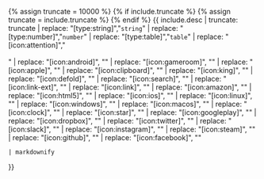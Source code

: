 {% assign truncate = 10000 %}
{% if include.truncate %}
	{% assign truncate = include.truncate %}
{% endif %}
{{ include.desc 
	| truncate: truncate
	| replace: "[type:string]","<code class='inline-code-block'>string</code>"
	| replace: "[type:number]","<code class='inline-code-block'>number</code>" 
	| replace: "[type:table]","<code class='inline-code-block'>table</code>"
	| replace: "[icon:attention]","<br><br><span class='icon-attention'></span>"
	| replace: "[icon:android]", "<span class='icon-android'></span>"
	| replace: "[icon:gameroom]", "<span class='icon-gameroom'></span>"
	| replace: "[icon:apple]", "<span class='icon-apple'></span>"
	| replace: "[icon:clipboard]", "<span class='icon-clipboard'></span>"
	| replace: "[icon:king]", "<span class='icon-king'></span>"
	| replace: "[icon:defold]", "<span class='icon-defold'></span>"
	| replace: "[icon:search]", "<span class='icon-search'></span>"
	| replace: "[icon:link-ext]", "<span class='icon-link-ext'></span>"
	| replace: "[icon:link]", "<span class='icon-link'></span>"
	| replace: "[icon:amazon]", "<span class='icon-amazon'></span>"
	| replace: "[icon:html5]", "<span class='icon-html5'></span>"
	| replace: "[icon:ios]", "<span class='icon-ios'></span>"
	| replace: "[icon:linux]", "<span class='icon-linux'></span>"
	| replace: "[icon:windows]", "<span class='icon-windows'></span>"
	| replace: "[icon:macos]", "<span class='icon-macos'></span>"
	| replace: "[icon:clock]", "<span class='icon-clock'></span>"
	| replace: "[icon:star]", "<span class='icon-star'></span>"
	| replace: "[icon:googleplay]", "<span class='icon-googleplay'></span>"
	| replace: "[icon:dropbox]", "<span class='icon-dropbox'></span>"
	| replace: "[icon:twitter]", "<span class='icon-twitter'></span>"
	| replace: "[icon:slack]", "<span class='icon-slack'></span>"
	| replace: "[icon:instagram]", "<span class='icon-instagram'></span>"
	| replace: "[icon:steam]", "<span class='icon-steam'></span>"
	| replace: "[icon:github]", "<span class='icon-github'></span>"
	| replace: "[icon:facebook]", "<span class='icon-facebook'></span>"
	
	| markdownify
}}